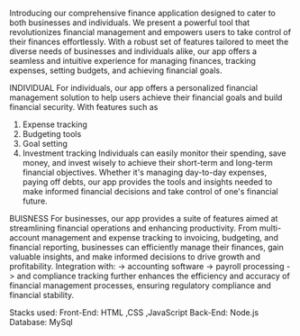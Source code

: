 Introducing our comprehensive finance application designed to cater to both businesses and individuals.
We present a powerful tool that revolutionizes financial management and empowers users to take control of their finances effortlessly. With a robust set of features tailored to meet the diverse needs of businesses and individuals alike, our app offers a seamless and intuitive experience for managing finances, tracking expenses, setting budgets, and achieving financial goals.

INDIVIDUAL
For individuals, our app offers a personalized financial management solution to help users achieve their financial goals and build financial security. With features such as 
1. Expense tracking
2. Budgeting tools
3. Goal setting 
4. Investment tracking
Individuals can easily monitor their spending, save money, and invest wisely to achieve their short-term and long-term financial objectives. Whether it's managing day-to-day expenses, paying off debts, our app provides the tools and insights needed to make informed financial decisions and take control of one's financial future.

BUISNESS
For businesses, our app provides a suite of features aimed at streamlining financial operations and enhancing productivity.
From multi-account management and expense tracking to invoicing, budgeting, and financial reporting, businesses can efficiently manage their finances, gain valuable insights, and make informed decisions to drive growth and profitability. 
Integration with:
-> accounting software
-> payroll processing
-> and compliance tracking 
further enhances the efficiency and accuracy of financial management processes, ensuring regulatory compliance and financial stability.

Stacks used:
Front-End: HTML ,CSS ,JavaScript
Back-End: Node.js
Database: MySql



